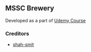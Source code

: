 ## MSSC Brewery 
Developed as a part of [Udemy Course](https://udemy.com/course/spring-boot-microservices-with-spring-cloud-beginner-to-guru)


### Creditors

- [shah-smit](@shah-smit)

